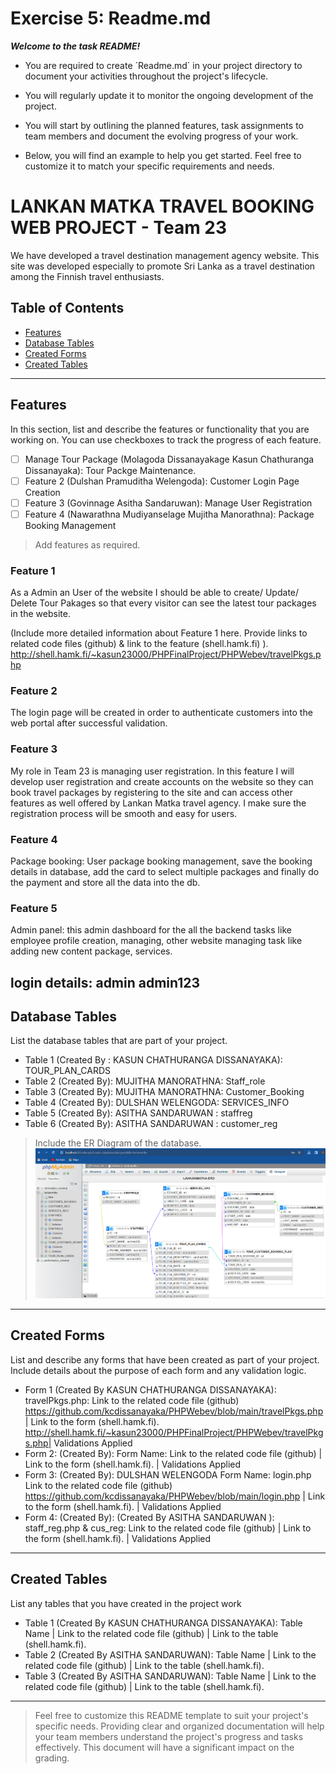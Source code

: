 # Exercise 5: Readme.md

***Welcome to the task README!***

- You are required to create ´Readme.md´ in your project directory to document your activities throughout the project's lifecycle. 
- You will regularly update it to monitor the ongoing development of the project. 

- You will start by outlining the planned features, task assignments to team members and document the evolving progress of your work. 

- Below, you will find an example to help you get started. Feel free to customize it to match your specific requirements and needs.

# LANKAN MATKA TRAVEL BOOKING WEB PROJECT - Team 23

We have developed a travel destination management agency website. This site was developed especially to promote Sri Lanka as a travel destination among the Finnish travel enthusiasts.

## Table of Contents
- [Features](#features)
- [Database Tables](#database-tables)
- [Created Forms](#created-forms)
- [Created Tables](#created-tables)

---

## Features

In this section, list and describe the features or functionality that you are working on. You can use checkboxes to track the progress of each feature.

- [ ] Manage Tour Package (Molagoda Dissanayakage Kasun Chathuranga Dissanayaka): Tour Packge Maintenance. 
- [ ] Feature 2 (Dulshan Pramuditha Welengoda): Customer Login Page Creation
- [ ] Feature 3 (Govinnage Asitha Sandaruwan): Manage User Registration
- [ ] Feature 4 (Nawarathna Mudiyanselage Mujitha Manorathna): Package Booking Management  

> Add features as required. 

### Feature 1

As a Admin an User of the website I should be able to create/ Update/ Delete  Tour Pakages so that every visitor can see the latest tour packages in the website.

 (Include more detailed information about Feature 1 here. Provide links to related code files (github) & link to the feature (shell.hamk.fi) ).
 http://shell.hamk.fi/~kasun23000/PHPFinalProject/PHPWebev/travelPkgs.php

### Feature 2

The login page will be created in order to authenticate customers into the web portal after successful validation.

### Feature 3

My role in Team 23 is managing user registration. In this feature I will develop user registration and create accounts on the website so they can book travel packages by registering to the site and can access other features as well offered by Lankan Matka travel agency. I make sure the registration process will be smooth and easy for users.

### Feature 4

Package booking: User package booking management, save the booking details in database, add the card to select multiple packages and finally do the payment and store all the data into the db.   

### Feature 5

Admin panel: this admin dashboard for the all the backend tasks like employee profile creation, managing, other website managing task like adding new content package, services. 

login details: 
admin
admin123
---

## Database Tables

List the database tables that are part of your project. 

- Table 1 (Created By : KASUN CHATHURANGA DISSANAYAKA): TOUR_PLAN_CARDS
- Table 2 (Created By): MUJITHA MANORATHNA: Staff_role 
- Table 3 (Created By): MUJITHA MANORATHNA: Customer_Booking 
- Table 4 (Created By): DULSHAN WELENGODA: SERVICES_INFO 
- Table 5 (Created By): ASITHA SANDARUWAN : staffreg
- Table 6 (Created By): ASITHA SANDARUWAN : customer_reg

> Include the ER Diagram of the database. 
![ERD-DIAGRAM LANKAN MATKA](assets/images/PROJECT_ERD/LankanMatkaERD.png)

---

## Created Forms

List and describe any forms that have been created as part of your project. Include details about the purpose of each form and any validation logic.

- Form 1 (Created By KASUN CHATHURANGA DISSANAYAKA): travelPkgs.php: Link to the related code file (github) https://github.com/kcdissanayaka/PHPWebev/blob/main/travelPkgs.php | Link to the form (shell.hamk.fi). http://shell.hamk.fi/~kasun23000/PHPFinalProject/PHPWebev/travelPkgs.php| Validations Applied
- Form 2: (Created By): Form Name: Link to the related code file (github) | Link to the form (shell.hamk.fi).  | Validations Applied
- Form 3: (Created By): DULSHAN WELENGODA Form Name: login.php Link to the related code file (github) https://github.com/kcdissanayaka/PHPWebev/blob/main/login.php | Link to the form (shell.hamk.fi). | Validations Applied
- Form 4: (Created By): (Created By ASITHA SANDARUWAN ): staff_reg.php & cus_reg: Link to the related code file (github) | Link to the form (shell.hamk.fi). | Validations Applied



---

## Created Tables

List any tables that you have created in the project work

- Table 1 (Created By KASUN CHATHURANGA DISSANAYAKA): Table Name | Link to the related code file (github) | Link to the table (shell.hamk.fi).
- Table 2 (Created By ASITHA SANDARUWAN): Table Name | Link to the related code file (github) | Link to the table (shell.hamk.fi).
- Table 3 (Created By ASITHA SANDARUWAN): Table Name | Link to the related code file (github) | Link to the table (shell.hamk.fi).

---



> Feel free to customize this README template to suit your project's specific needs. Providing clear and organized documentation will help your team members understand the project's progress and tasks effectively. This document will have a significant impact on the grading. 
